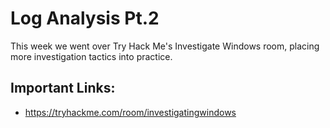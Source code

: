 # Log Analysis Pt.2

This week we went over Try Hack Me's Investigate Windows room, placing more investigation tactics into practice.

## Important Links: 
- https://tryhackme.com/room/investigatingwindows

